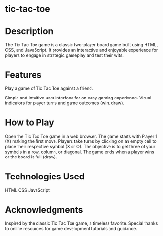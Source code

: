 # tic-tac-toe
# Description
The Tic Tac Toe game is a classic two-player board game built using HTML, CSS, and JavaScript. It provides an interactive and enjoyable experience for players to engage in strategic gameplay and test their wits.

# Features
Play a game of Tic Tac Toe against a friend.  

Simple and intuitive user interface for an easy gaming experience.
Visual indicators for player turns and game outcomes (win, draw).

# How to Play
Open the Tic Tac Toe game in a web browser.
The game starts with Player 1 (X) making the first move.
Players take turns by clicking on an empty cell to place their respective symbol (X or O).
The objective is to get three of your symbols in a row, column, or diagonal.
The game ends when a player wins or the board is full (draw).

# Technologies Used
HTML
CSS
JavaScript

# Acknowledgments
Inspired by the classic Tic Tac Toe game, a timeless favorite.
Special thanks to online resources for game development tutorials and guidance.
